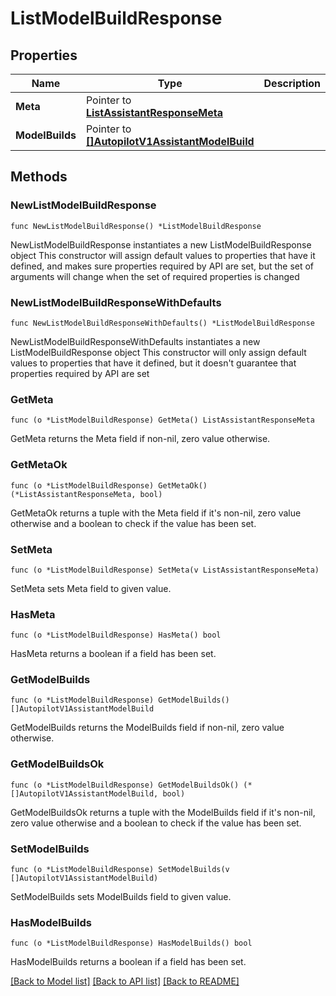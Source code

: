 # ListModelBuildResponse

## Properties

Name | Type | Description | Notes
------------ | ------------- | ------------- | -------------
**Meta** | Pointer to [**ListAssistantResponseMeta**](ListAssistantResponse_meta.md) |  | [optional] 
**ModelBuilds** | Pointer to [**[]AutopilotV1AssistantModelBuild**](AutopilotV1AssistantModelBuild.md) |  | [optional] 

## Methods

### NewListModelBuildResponse

`func NewListModelBuildResponse() *ListModelBuildResponse`

NewListModelBuildResponse instantiates a new ListModelBuildResponse object
This constructor will assign default values to properties that have it defined,
and makes sure properties required by API are set, but the set of arguments
will change when the set of required properties is changed

### NewListModelBuildResponseWithDefaults

`func NewListModelBuildResponseWithDefaults() *ListModelBuildResponse`

NewListModelBuildResponseWithDefaults instantiates a new ListModelBuildResponse object
This constructor will only assign default values to properties that have it defined,
but it doesn't guarantee that properties required by API are set

### GetMeta

`func (o *ListModelBuildResponse) GetMeta() ListAssistantResponseMeta`

GetMeta returns the Meta field if non-nil, zero value otherwise.

### GetMetaOk

`func (o *ListModelBuildResponse) GetMetaOk() (*ListAssistantResponseMeta, bool)`

GetMetaOk returns a tuple with the Meta field if it's non-nil, zero value otherwise
and a boolean to check if the value has been set.

### SetMeta

`func (o *ListModelBuildResponse) SetMeta(v ListAssistantResponseMeta)`

SetMeta sets Meta field to given value.

### HasMeta

`func (o *ListModelBuildResponse) HasMeta() bool`

HasMeta returns a boolean if a field has been set.

### GetModelBuilds

`func (o *ListModelBuildResponse) GetModelBuilds() []AutopilotV1AssistantModelBuild`

GetModelBuilds returns the ModelBuilds field if non-nil, zero value otherwise.

### GetModelBuildsOk

`func (o *ListModelBuildResponse) GetModelBuildsOk() (*[]AutopilotV1AssistantModelBuild, bool)`

GetModelBuildsOk returns a tuple with the ModelBuilds field if it's non-nil, zero value otherwise
and a boolean to check if the value has been set.

### SetModelBuilds

`func (o *ListModelBuildResponse) SetModelBuilds(v []AutopilotV1AssistantModelBuild)`

SetModelBuilds sets ModelBuilds field to given value.

### HasModelBuilds

`func (o *ListModelBuildResponse) HasModelBuilds() bool`

HasModelBuilds returns a boolean if a field has been set.


[[Back to Model list]](../README.md#documentation-for-models) [[Back to API list]](../README.md#documentation-for-api-endpoints) [[Back to README]](../README.md)


